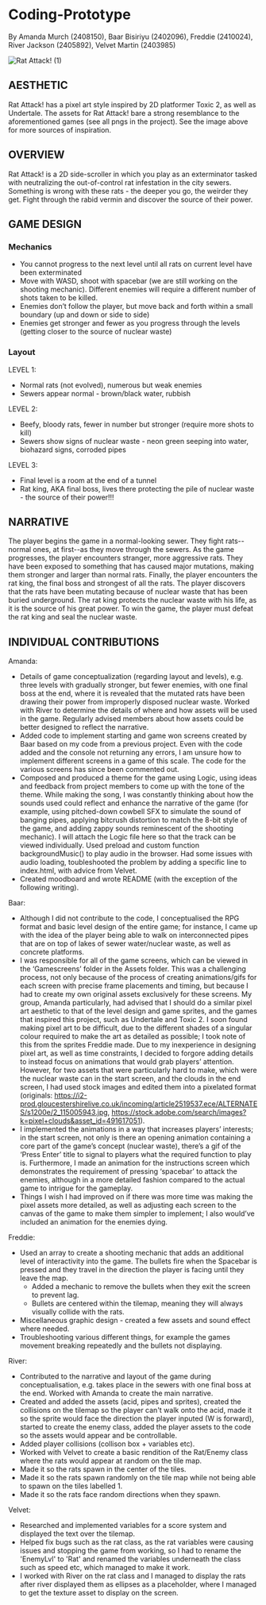 # Coding-Prototype
By Amanda Murch (2408150), Baar Bisiriyu (2402096), Freddie (2410024), River Jackson (2405892), Velvet Martin (2403985)

![Rat Attack! (1)](https://github.com/zmwf129/epic-win-side-scroller/assets/149950646/545e6732-169d-46c7-aca2-75c18da4b506)

## AESTHETIC
Rat Attack! has a pixel art style inspired by 2D platformer Toxic 2, as well as Undertale. The assets for Rat Attack! bare a strong resemblance to the aforementioned games (see all pngs in the project). See the image above for more sources of inspiration.

## OVERVIEW
Rat Attack! is a 2D side-scroller in which you play as an exterminator tasked with neutralizing the out-of-control rat infestation in the city sewers. Something is wrong with these rats - the deeper you go, the weirder they get. Fight through the rabid vermin and discover the source of their power.

## GAME DESIGN
### Mechanics
- You cannot progress to the next level until all rats on current level have been exterminated
- Move with WASD, shoot with spacebar (we are still working on the shooting mechanic). Different enemies will require a different number of shots taken to be killed.
- Enemies don’t follow the player, but move back and forth within a small boundary (up and down or side to side)
- Enemies get stronger and fewer as you progress through the levels (getting closer to the source of nuclear waste)
### Layout
LEVEL 1:
- Normal rats (not evolved), numerous but weak enemies
- Sewers appear normal - brown/black water, rubbish

LEVEL 2:
- Beefy, bloody rats, fewer in number but stronger (require more shots to kill)
- Sewers show signs of nuclear waste - neon green seeping into water, biohazard signs, corroded pipes

LEVEL 3:
- Final level is a room at the end of a tunnel
- Rat king, AKA final boss, lives there protecting the pile of nuclear waste - the source of their power!!!

## NARRATIVE
The player begins the game in a normal-looking sewer. They fight rats--normal ones, at first--as they move through the sewers. As the game progresses, the player encounters stranger, more aggressive rats. They have been exposed to something that has caused major mutations, making them stronger and larger than normal rats. Finally, the player encounters the rat king, the final boss and strongest of all the rats. The player discovers that the rats have been mutating because of nuclear waste that has been buried underground. The rat king protects the nuclear waste with his life, as it is the source of his great power. To win the game, the player must defeat the rat king and seal the nuclear waste.
## INDIVIDUAL CONTRIBUTIONS
Amanda: 
- Details of game conceptualization (regarding layout and levels), e.g. three levels with gradually stronger, but fewer enemies, with one final boss at the end, where it is revealed that the mutated rats have been drawing their power from improperly disposed nuclear waste. Worked with River to determine the details of where and how assets will be used in the game. Regularly advised members about how assets could be better designed to reflect the narrative.
- Added code to implement starting and game won screens created by Baar based on my code from a previous project. Even with the code added and the console not returning any errors, I am unsure how to implement different screens in a game of this scale. The code for the various screens has since been commented out.
- Composed and produced a theme for the game using Logic, using ideas and feedback from project members to come up with the tone of the theme. While making the song, I was constantly thinking about how the sounds used could reflect and enhance the narrative of the game (for example, using pitched-down cowbell SFX to simulate the sound of banging pipes, applying bitcrush distortion to match the 8-bit style of the game, and adding zappy sounds reminescent of the shooting mechanic). I will attach the Logic file here so that the track can be viewed individually. Used preload and custom function backgroundMusic() to play audio in the browser. Had some issues with audio loading, toubleshooted the problem by adding a specific line to index.html, with advice from Velvet.
- Created moodboard and wrote README (with the exception of the following writing).

Baar:
- Although I did not contribute to the code, I conceptualised the RPG format and basic level design of the entire game; for instance, I came up with the idea of the player being able to walk on interconnected pipes that are on top of lakes of sewer water/nuclear waste, as well as concrete platforms.
- I was responsible for all of the game screens, which can be viewed in the ‘Gamescreens’ folder in the Assets folder. This was a challenging process, not only because of the process of creating animations/gifs for each screen with precise frame placements and timing, but because I had to create my own original assets exclusively for these screens. My group, Amanda particularly, had advised that I should do a similar pixel art aesthetic to that of the level design and game sprites, and the games that inspired this project, such as Undertale and Toxic 2. I soon found making pixel art to be difficult, due to the different shades of a singular colour required to make the art as detailed as possible; I took note of this from the sprites Freddie made. Due to my inexperience in designing pixel art, as well as time constraints, I decided to forgore adding details to instead focus on animations that would grab players’ attention. However, for two assets that were particularly hard to make, which were the nuclear waste can in the start screen, and the clouds in the end screen, I had used stock images and edited them into a pixelated format (originals: https://i2-prod.gloucestershirelive.co.uk/incoming/article2519537.ece/ALTERNATES/s1200e/2_115005943.jpg, https://stock.adobe.com/search/images?k=pixel+clouds&asset_id=491617051). 
- I implemented the animations in a way that increases players’ interests; in the start screen, not only is there an opening animation containing a core part of the game’s concept (nuclear waste), there’s a gif of the ‘Press Enter’ title to signal to players what the required function to play is. Furthermore, I made an animation for the instructions screen which demonstrates the requirement of pressing ‘spacebar’ to attack the enemies, although in a more detailed fashion compared to the actual game to intrigue for the gameplay.
- Things I wish I had improved on if there was more time was making the pixel assets more detailed, as well as adjusting each screen to the canvas of the game to make them simpler to implement; I also would’ve included an animation for the enemies dying.


Freddie:
- Used an array to create a shooting mechanic that adds an additional level of interactivity into the game. The bullets fire when the Spacebar is pressed and they travel in the direction the player is facing until they leave the map.
  - Added a mechanic to remove the bullets when they exit the screen to prevent lag.
  - Bullets are centered within the tilemap, meaning they will always visually collide with the rats.
- Miscellaneous graphic design - created a few assets and sound effect where needed.
- Troubleshooting various different things, for example the games movement breaking repeatedly and the bullets not displaying.
  
River: 
- Contributed to the narrative and layout of the game during conceptualisation, e.g. takes place in the sewers with one final boss at the end. Worked with Amanda to create the main narrative.
- Created and added the assets (acid, pipes and sprites), created the collisions on the tilemap so the player can't walk onto the acid, made it so the sprite would face the direction the player inputed (W is forward), started to create the enemy class, added the player assets to the code so the assets would appear and be controllable. 
- Added player collisions (collison box + variables etc).
- Worked with Velvet to create a basic rendition of the Rat/Enemy class where the rats would appear at random on the tile map. 
- Made it so the rats spawn in the center of the tiles.
- Made it so the rats spawn randomly on the tile map while not being able to spawn on the tiles labelled 1.
- Made it so the rats face random directions when they spawn.

Velvet: 
- Researched and implemented variables for a score system and displayed the text over the tilemap.
- Helped fix bugs such as the rat class, as the rat variables were causing issues and stopping the game from working, so I had to rename the 'EnemyLvl' to 'Rat' and renamed the variables underneath the class such as speed etc, which managed to make it work.
- I worked with River on the rat class and I managed to display the rats after river displayed them as ellipses as a placeholder, where I managed to get the texture asset to display on the screen.

